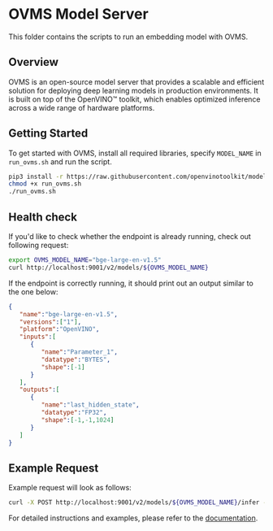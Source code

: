 # OVMS Model Server

This folder contains the scripts to run an embedding model with OVMS.

## Overview

OVMS is an open-source model server that provides a scalable and efficient solution for deploying deep learning models in production environments. It is built on top of the OpenVINO™ toolkit, which enables optimized inference across a wide range of hardware platforms.

## Getting Started

To get started with OVMS, install all required libraries, specify `MODEL_NAME` in `run_ovms.sh` and run the script.
```bash
pip3 install -r https://raw.githubusercontent.com/openvinotoolkit/model_server/releases/2024/3/demos/continuous_batching/requirements.txt
chmod +x run_ovms.sh
./run_ovms.sh
```

## Health check
If you'd like to check whether the endpoint is already running, check out following request:
```bash
export OVMS_MODEL_NAME="bge-large-en-v1.5"
curl http://localhost:9001/v2/models/${OVMS_MODEL_NAME}
```

If the endpoint is correctly running, it should print out an output similar to the one below:
```json
{
   "name":"bge-large-en-v1.5",
   "versions":["1"],
   "platform":"OpenVINO",
   "inputs":[
      {
         "name":"Parameter_1",
         "datatype":"BYTES",
         "shape":[-1]
      }
   ],
   "outputs":[
      {
         "name":"last_hidden_state",
         "datatype":"FP32",
         "shape":[-1,-1,1024]
      }
   ]
}
```

## Example Request
Example request will look as follows:
```bash
curl -X POST http://localhost:9001/v2/models/${OVMS_MODEL_NAME}/infer -H 'Content-Type: application/json' -d '{"inputs" : [ {"name" : "Parameter_1", "shape" : [1], "datatype"  : "BYTES", "data" : ["What is Intel Gaudi?"]}]}'
```

For detailed instructions and examples, please refer to the [documentation](https://github.com/openvinotoolkit/model_server/blob/main/docs/home.md).